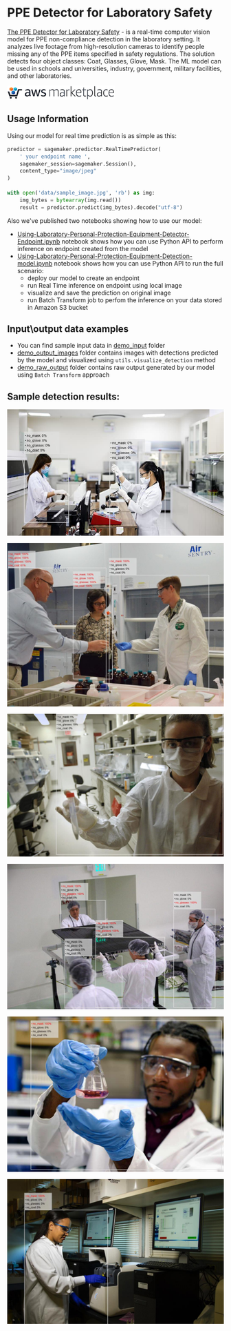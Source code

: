 # PPE Detector for Laboratory Safety
[The PPE Detector for Laboratory Safety](https://aws.amazon.com/marketplace/pp/prodview-6gvzwuebead3o) - is a real-time computer vision model for PPE non-compliance detection in the laboratory setting. It analyzes live footage from high-resolution cameras to identify people missing any of the PPE items specified in safety regulations. The solution detects four object classes: Coat, Glasses, Glove, Mask. The ML model can be used in schools and universities, industry, government, military facilities, and other laboratories.

[![AWS Marketplace](AWS-Marketplace.png)](https://aws.amazon.com/marketplace/pp/prodview-6gvzwuebead3o)

## Usage Information

Using our model for real time prediction is as simple as this:

```python
predictor = sagemaker.predictor.RealTimePredictor(
    ' your endpoint name ',
    sagemaker_session=sagemaker.Session(),
    content_type="image/jpeg"
)

with open('data/sample_image.jpg', 'rb') as img:
    img_bytes = bytearray(img.read())
    result = predictor.predict(img_bytes).decode("utf-8")
```

Also we've published two notebooks showing how to use our model:
* [Using-Laboratory-Personal-Protection-Equipment-Detector-Endpoint.ipynb](Using-Laboratory-Personal-Protection-Equipment-Detector-Endpoint.ipynb) notebook shows how you can use Python API to perform inference on endpoint created from the model
* [Using-Laboratory-Personal-Protection-Equipment-Detection-model.ipynb](Using-Laboratory-Personal-Protection-Equipment-Detection-model.ipynb) notebook shows how you can use Python API to run the full scenario:
    * deploy our model to create an endpoint
    * run Real Time inference on endpoint using local image
    * visualize  and save the prediction on original image
    * run Batch Transform job to perfom the inference on your data stored in Amazon S3 bucket

## Input\output data examples

* You can find sample input data in [demo_input](sample_data/demo_input) folder
* [demo_output_images](sample_data/demo_output_images) folder contains images with detections predicted by the model and visualized using `utils.visualize_detection` method
* [demo_raw_output](sample_data/demo_raw_output) folder contains raw output generated by our model using `Batch Transform` approach

## Sample detection results:

![PPE Detector for Laboratory Safety output example](sample_data/demo_output_images/image1.jpg?raw=true)

![PPE Detector for Laboratory Safety output example](sample_data/demo_output_images/image2.jpg?raw=true)

![PPE Detector for Laboratory Safety output example](sample_data/demo_output_images/image3.jpg?raw=true)

![PPE Detector for Laboratory Safety output example](sample_data/demo_output_images/image4.jpg?raw=true)

![PPE Detector for Laboratory Safety output example](sample_data/demo_output_images/image5.jpg?raw=true)

![PPE Detector for Laboratory Safety output example](sample_data/demo_output_images/image7.jpg?raw=true)
